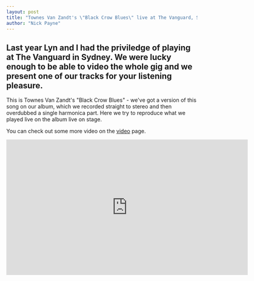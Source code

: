 ```yaml
---
layout: post
title: "Townes Van Zandt's \"Black Crow Blues\" live at The Vanguard, Sydney"
author: "Nick Payne"
---
```


## Last year Lyn and I had the priviledge of playing at The Vanguard in Sydney. We were lucky enough to be able to video the whole gig and we present one of our tracks for your listening pleasure.

<p>This is Townes Van Zandt's "Black Crow Blues" - we've got a version of this song on our album, which we recorded straight to stereo and then overdubbed a single harmonica part. Here we try to reproduce what we played live on the album live on stage.</p>
<p>You can check out some more video on the <a href="{{ site.baseurl }}/video/">video</a> page.</p>


<div class="flex-video">
  <iframe width="637" height="358" src="https://www.youtube.com/embed/B_i1JLHSblE" frameborder="0" allowfullscreen></iframe>
</div>
